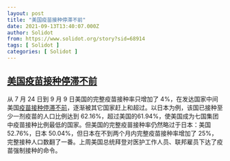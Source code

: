 ```yaml
---
layout: post
title: "美国疫苗接种停滞不前"
date: 2021-09-13T13:40:07.000Z
author: Solidot
from: https://www.solidot.org/story?sid=68914
tags: [ Solidot ]
categories: [ Solidot ]
---
```

<!--1631540407000-->
[美国疫苗接种停滞不前](https://www.solidot.org/story?sid=68914)
------

<div>
从 7 月 24 日到 9 月 9 日美国的完整疫苗接种率只增加了 4%，在发达国家中间美国<a href="https://www.nytimes.com/2021/09/11/world/asia/us-vaccination-rate-low.html">疫苗接种停滞不前</a>，逐渐被其它国家赶上和超过。以日本为例，该国已接种至少一剂疫苗的人口比例达到 62.16%，超过美国的61.94%，使美国成为七国集团中疫苗接种比例最低的国家。但美国的完整疫苗接种率仍然略过于日本：美国 52.76%，日本  50.04%，但日本在不到两个月内完整疫苗接种率增加了 25%，完整接种人口数翻了一番。上周美国总统拜登对医护工作人员、联邦雇员下达了疫苗强制接种的命令。
</div>

